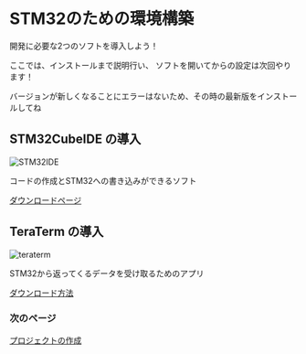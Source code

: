 # STM32のための環境構築

開発に必要な2つのソフトを導入しよう！

ここでは、インストールまで説明行い、
ソフトを開いてからの設定は次回やります！

バージョンが新しくなることにエラーはないため、その時の最新版をインストールしてね

## STM32CubeIDE の導入

![STM32IDE](https://github.com/user-attachments/assets/484f707e-66eb-4d24-bb49-bdb27eb28eda)

コードの作成とSTM32への書き込みができるソフト

[ダウンロードページ](https://www.st.com/ja/development-tools/stm32cubeide.html)

## TeraTerm の導入

![teraterm](https://github.com/user-attachments/assets/34af9db4-fdb3-4501-a2be-2587cad808d0)

STM32から返ってくるデータを受け取るためのアプリ

[ダウンロード方法](https://blog.future.ad.jp/howto-teraterm )

### 次のページ

[プロジェクトの作成](02_プロジェクトの作成.md)

